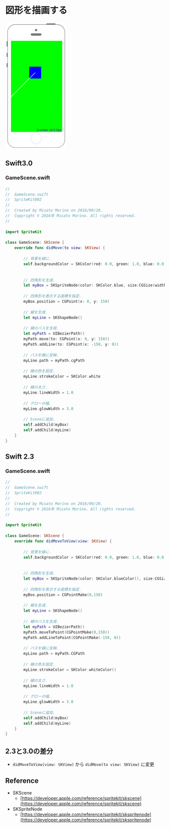 # 図形を描画する

![Preview spritekit002](img/spritekit002.png)

## Swift3.0
### GameScene.swift
```swift
//
//  GameScene.swift
//  SpriteKit002
//
//  Created by Misato Morino on 2016/09/20.
//  Copyright © 2016年 Misato Morino. All rights reserved.
//

import SpriteKit

class GameScene: SKScene {
    override func didMove(to view: SKView) {
        
        // 背景を緑に.
        self.backgroundColor = SKColor(red: 0.0, green: 1.0, blue: 0.0, alpha: 1.0)
        
        
        // 四角形を生成.
        let myBox = SKSpriteNode(color: SKColor.blue, size:CGSize(width: 80, height: 80))
        
        // 四角形を表示する座標を指定.
        myBox.position = CGPoint(x: 0, y: 150)
        
        // 線を生成.
        let myLine = SKShapeNode()
        
        // 線のパスを生成.
        let myPath = UIBezierPath()
        myPath.move(to: CGPoint(x: 0, y: 150))
        myPath.addLine(to: CGPoint(x: -150, y: 0))
        
        // パスを線に反映.
        myLine.path = myPath.cgPath
        
        // 線の色を設定.
        myLine.strokeColor = SKColor.white
        
        // 線の太さ.
        myLine.lineWidth = 1.0
        
        // グローの幅.
        myLine.glowWidth = 3.0
        
        // Sceneに追加.
        self.addChild(myBox)
        self.addChild(myLine)
    }
} 
```

## Swift 2.3
### GameScene.swift
```swift
//
//  GameScene.swift
//  SpriteKit002
//
//  Created by Misato Morino on 2016/09/20.
//  Copyright © 2016年 Misato Morino. All rights reserved.
//

import SpriteKit

class GameScene: SKScene {
    override func didMoveToView(view: SKView) {
        
        // 背景を緑に.
        self.backgroundColor = SKColor(red: 0.0, green: 1.0, blue: 0.0, alpha: 1.0)
        
        
        // 四角形を生成.
        let myBox = SKSpriteNode(color: SKColor.blueColor(), size:CGSizeMake(80,80))
        
        // 四角形を表示する座標を指定.
        myBox.position = CGPointMake(0,150)
        
        // 線を生成.
        let myLine = SKShapeNode()
        
        // 線のパスを生成.
        let myPath = UIBezierPath()
        myPath.moveToPoint(CGPointMake(0,150))
        myPath.addLineToPoint(CGPointMake(-150, 0))
        
        // パスを線に反映.
        myLine.path = myPath.CGPath
        
        // 線の色を設定.
        myLine.strokeColor = SKColor.whiteColor()
        
        // 線の太さ.
        myLine.lineWidth = 1.0
        
        // グローの幅.
        myLine.glowWidth = 3.0
        
        // Sceneに追加.
        self.addChild(myBox)
        self.addChild(myLine)
    }
} 
```

## 2.3と3.0の差分
* ```didMoveToView(view: SKView)``` から ```didMove(to view: SKView)``` に変更

## Reference
* SKScene
    * [https://developer.apple.com/reference/spritekit/skscene](https://developer.apple.com/reference/spritekit/skscene)
* SKSpriteNode
    * [https://developer.apple.com/reference/spritekit/skspritenode](https://developer.apple.com/reference/spritekit/skspritenode)
